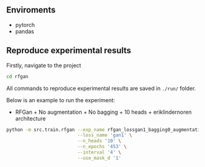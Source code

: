 Enviroments
---
- pytorch
- pandas

Reproduce experimental results
---
Firstly, navigate to the project
```bash
cd rfgan
```
All commands to reproduce experimental results are saved in `./run/` folder.

Below is an example to run the experiment:
 - RFGan + No augmentation + No bagging + 10 heads + eriklindernoren architecture
```bash
python -m src.train.rfgan --exp_name rfgan_lossgan1_bagging0_augmentation0_10heads_usemaskD \
                          --loss_name 'gan1' \
                          --n_heads '10' \
                          --n_epochs '453' \
                          --interval '4' \
                          --use_mask_d '1'
```
